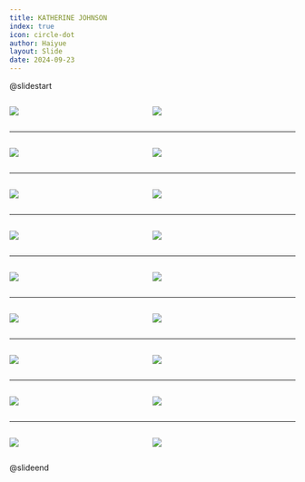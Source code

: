```yaml
---
title: KATHERINE JOHNSON
index: true
icon: circle-dot
author: Haiyue
layout: Slide
date: 2024-09-23
---
```

 
@slidestart

<div style="display:flex">
<div style="flex:1">

![](https://raw.githubusercontent.com/yclord/reading/refs/heads/master/english/Level-V/KATHERINE%20JOHNSON/001.webp)
</div>
<div style="flex:1">

![](https://raw.githubusercontent.com/yclord/reading/refs/heads/master/english/Level-V/KATHERINE%20JOHNSON/002.webp)
</div>
</div>

---

<div style="display:flex">
<div style="flex:1">

![](https://raw.githubusercontent.com/yclord/reading/refs/heads/master/english/Level-V/KATHERINE%20JOHNSON/003.webp)
</div>
<div style="flex:1">

![](https://raw.githubusercontent.com/yclord/reading/refs/heads/master/english/Level-V/KATHERINE%20JOHNSON/004.webp)
</div>
</div>

---

<div style="display:flex">
<div style="flex:1">

![](https://raw.githubusercontent.com/yclord/reading/refs/heads/master/english/Level-V/KATHERINE%20JOHNSON/005.webp)
</div>
<div style="flex:1">

![](https://raw.githubusercontent.com/yclord/reading/refs/heads/master/english/Level-V/KATHERINE%20JOHNSON/006.webp)
</div>
</div>

---

<div style="display:flex">
<div style="flex:1">

![](https://raw.githubusercontent.com/yclord/reading/refs/heads/master/english/Level-V/KATHERINE%20JOHNSON/007.webp)
</div>
<div style="flex:1">

![](https://raw.githubusercontent.com/yclord/reading/refs/heads/master/english/Level-V/KATHERINE%20JOHNSON/008.webp)
</div>
</div>

---

<div style="display:flex">
<div style="flex:1">

![](https://raw.githubusercontent.com/yclord/reading/refs/heads/master/english/Level-V/KATHERINE%20JOHNSON/009.webp)
</div>
<div style="flex:1">

![](https://raw.githubusercontent.com/yclord/reading/refs/heads/master/english/Level-V/KATHERINE%20JOHNSON/010.webp)
</div>
</div>

---

<div style="display:flex">
<div style="flex:1">

![](https://raw.githubusercontent.com/yclord/reading/refs/heads/master/english/Level-V/KATHERINE%20JOHNSON/011.webp)
</div>
<div style="flex:1">

![](https://raw.githubusercontent.com/yclord/reading/refs/heads/master/english/Level-V/KATHERINE%20JOHNSON/012.webp)
</div>
</div>

---

<div style="display:flex">
<div style="flex:1">

![](https://raw.githubusercontent.com/yclord/reading/refs/heads/master/english/Level-V/KATHERINE%20JOHNSON/013.webp)
</div>
<div style="flex:1">

![](https://raw.githubusercontent.com/yclord/reading/refs/heads/master/english/Level-V/KATHERINE%20JOHNSON/014.webp)
</div>
</div>

---

<div style="display:flex">
<div style="flex:1">

![](https://raw.githubusercontent.com/yclord/reading/refs/heads/master/english/Level-V/KATHERINE%20JOHNSON/015.webp)
</div>
<div style="flex:1">

![](https://raw.githubusercontent.com/yclord/reading/refs/heads/master/english/Level-V/KATHERINE%20JOHNSON/016.webp)
</div>
</div>

---

<div style="display:flex">
<div style="flex:1">

![](https://raw.githubusercontent.com/yclord/reading/refs/heads/master/english/Level-V/KATHERINE%20JOHNSON/017.webp)
</div>
<div style="flex:1">

![](https://raw.githubusercontent.com/yclord/reading/refs/heads/master/english/Level-V/KATHERINE%20JOHNSON/018.webp)
</div>
</div>

@slideend
